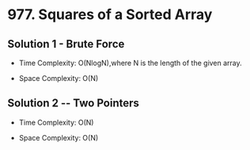 # 977. Squares of a Sorted Array

## Solution 1 - Brute Force

- Time Complexity: O(NlogN),where N is the length of the given array.

- Space Complexity: O(N)

## Solution 2 -- Two Pointers

- Time Complexity: O(N)

- Space Complexity: O(N)
